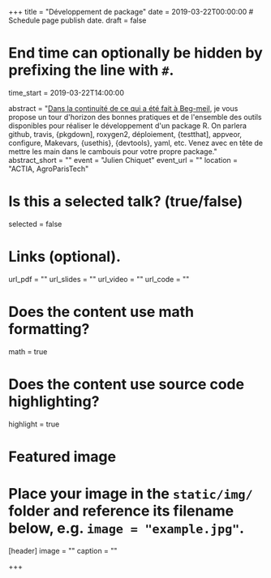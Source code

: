 +++
title = "Développement de package"
date = 2019-03-22T00:00:00  # Schedule page publish date.
draft = false

#   End time can optionally be hidden by prefixing the line with `#`.
time_start = 2019-03-22T14:00:00

abstract = "[Dans la continuité de ce qui a été fait à Beg-meil](https://stateofther.github.io/finistR2018/atelier3_package_creation.html), je vous propose un tour d'horizon des bonnes pratiques et de l'ensemble des outils disponibles pour réaliser le développement d'un package R. On parlera github, travis, {pkgdown], roxygen2, déploiement, {testthat], appveor, configure, Makevars, {usethis}, {devtools}, yaml, etc. Venez avec en tête de mettre les main dans le cambouis pour votre propre package."
abstract_short = ""
event = "Julien Chiquet"
event_url = ""
location = "ACTIA, AgroParisTech"

# Is this a selected talk? (true/false)
selected = false

# Links (optional).
url_pdf = ""
url_slides = ""
url_video = ""
url_code = ""

# Does the content use math formatting?
math = true

# Does the content use source code highlighting?
highlight = true

# Featured image
# Place your image in the `static/img/` folder and reference its filename below, e.g. `image = "example.jpg"`.
[header]
image = ""
caption = ""

+++
